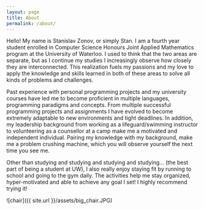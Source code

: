```yaml
---
layout: page
title: About
permalink: /about/
---
```


Hello! My name is Stanislav Zonov, or simply Stan. I am a fourth year student enrolled in Computer Science Honours Joint Applied Mathematics program at the University of Waterloo. I used to think that the two areas are separate, but as I continue my studies I increasingly observe how closely they are interconnected. This realization fuels my passions and my love to apply the knowledge and skills learned in both of these areas to solve all kinds of problems and challenges.

Past experience with personal programming projects and my university courses have led me to become proficient in multiple languages, programming paradigms and concepts. From multiple successful programming projects and assignments I have evolved to become extremely adaptable to new environments and tight deadlines. In addition, my leadership background from working as a lifeguard/swimming instructor to volunteering as a counsellor at a camp make me a motivated and independent individual. Pairing my knowledge with my background, make me a problem crushing machine, which you will observe yourself the next time you see me.

Other than studying and studying and studying and studying... (the best part of being a student at UW), I also really enjoy staying fit by running to school and going to the gym daily. The activities help me stay organized, hyper-motivated and able to achieve any goal I set! I highly recommend trying it!


![chair]({{ site.url }}/assets/big_chair.JPG)
